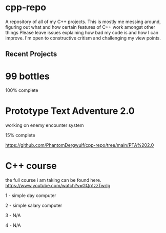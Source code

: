 # cpp-repo
A repository of all of my C++ projects. This is mostly me messing around, figuring out what and how certain features of C++ work amongst other things
Please leave issues explaining how bad my code is and how I can improve. I'm open to constructive critism and challenging my view points.

## Recent Projects
# 99 bottles
100% complete 


# Prototype Text Adventure 2.0
working on enemy encounter system

15% complete

https://github.com/PhantomDergwulf/cpp-repo/tree/main/PTA%202.0

# C++ course
the full course i am taking can be found
here. https://www.youtube.com/watch?v=GQp1zzTwrIg 

1 - simple day computer

2 - simple salary computer

3 - N/A

4 - N/A

